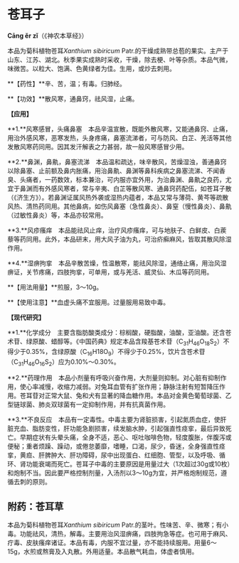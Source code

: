 # 苍耳子

**Cāng ěr zǐ**（《神农本草经》）

本品为菊科植物苍耳*Xanthium sibiricum* Patr.的干燥成熟带总苞的果实。主产于山东、江苏、湖北。秋季果实成熟时采收，干燥，除去梗、叶等杂质。本品气微，味微苦。以粒大、饱满、色黄绿者为佳。生用，或炒去刺用。

**【药性】**辛、苦，温；有毒。归肺经。

**【功效】**散风寒，通鼻窍，祛风湿，止痛。

**【应用】**

**1.**风寒感冒，头痛鼻塞　本品辛温宣散，既能外散风寒，又能通鼻窍、止痛，用治外感风寒，恶寒发热，头身疼痛，鼻塞流涕者，可与防风、白芷、羌活等其他发散风寒药同用。因其发汗解表之力甚弱，故一般风寒感冒少用。

**2.**鼻渊，鼻鼽，鼻塞流涕　本品温和疏达，味辛散风，苦燥湿浊，善通鼻窍以除鼻塞、止前额及鼻内胀痛，用治鼻鼽、鼻渊等鼻科疾病之鼻塞流涕、不闻香臭、头痛者，一药数效，标本兼治，可内服亦宜外用，为治鼻渊、鼻鼽之良药，尤宜于鼻渊而有外感风寒者，常与辛夷、白芷等散风寒、通鼻窍药配伍，如苍耳子散（《济生方》）。若鼻渊证属风热外袭或湿热内蕴者，本品又常与薄荷、黄芩等疏散风热、清热药同用。其他鼻病，如伤风鼻塞（急性鼻炎）、鼻窒（慢性鼻炎）、鼻鼽（过敏性鼻炎）等，本品亦较常用。

**3.**风疹瘙痒　本品能祛风止痒，治疗风疹瘙痒，可与地肤子、白鲜皮、白蒺藜等药同用。此外，本品研末，用大风子油为丸，可治疥癣麻风，皆取其散风除湿作用。

**4.**湿痹拘挛　本品辛散苦燥，性温散寒，能祛风除湿，通络止痛，用治风湿痹证，关节疼痛，四肢拘挛，可单用，或与羌活、威灵仙、木瓜等药同用。

**【用法用量】**煎服，3～10g。

**【使用注意】**血虚头痛不宜服用。过量服用易致中毒。

**【现代研究】**

**1.**化学成分　主要含脂肪酸类成分：棕榈酸，硬脂酸，油酸，亚油酸。还含苍术苷、绿原酸、蜡醇等。《中国药典》规定本品含羧基苍术苷（C<sub>31</sub>H<sub>46</sub>O<sub>18</sub>S<sub>2</sub>）不得少于0.35%，含绿原酸（C<sub>16</sub>H</sub>18</sub>O<sub>9</sub>）不得少于0.25%，饮片含苍术苷（C<sub>31</sub>H<sub>46</sub>O<sub>16</sub>S<sub>2</sub>）应为0.10%～0.30%。

**2.**药理作用　本品小剂量有呼吸兴奋作用，大剂量则抑制。对心脏有抑制作用，使心率减慢，收缩力减弱。对兔耳血管有扩张作用；静脉注射有短暂降压作用。苍耳苷对正常大鼠、兔和犬有显著的降血糖作用。本品对金黄色葡萄球菌、乙型链球菌、肺炎双球菌有一定抑制作用，并有抗真菌作用。

**3.**不良反应　本品有一定毒性。中毒主要为肾脏损害，引起氮质血症，使肝脏充血、脂肪变性，肝功能急剧损害，续发脑水肿，引起强直性痉挛，最后异致死亡。早期症状有头晕头痛，全身不适，恶心、呕吐咖啡色物，轻度腹胀，伴腹泻或便秘；重者烦躁、躁动，或倦怠萎靡，嗜睡，口渴，尿少，昏迷，全身强直性痉挛，黄疸、肝脾肿大、肝功障碍，尿中出现蛋白、红细胞、管型，以及呼吸、循环、肾功能衰竭而死亡。苍耳子中毒的主要原因是用量过大（1次超过30g或10枚）和炮制不当。因此要严格控制剂量，入汤剂以3～10g为宜，并严格炮制规范，遵循去刺的原则。

## 附药：苍耳草

本品为菊科植物苍耳*Xanthium sibiricum* Patr.的茎叶。性味苦、辛、微寒；有小毒。功能祛风，清热，解毒。主要用治风湿痹痛，四肢拘急等症。也可用于麻风、疔毒、皮肤瘙痒诸证。本品有毒，内服不宜过量，亦不能持续服用。用量6～15g，水煎或熬膏及入丸散。外用适量。本品散气耗血，体虚者慎用。

